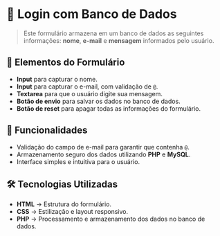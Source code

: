 # 🔐 Login com Banco de Dados

> Este formulário armazena em um banco de dados as seguintes informações: **nome**, **e-mail** e **mensagem** informados pelo usuário.

## 📌 Elementos do Formulário
- **Input** para capturar o nome.
- **Input** para capturar o e-mail, com validação de `@`.
- **Textarea** para que o usuário digite sua mensagem.
- **Botão de envio** para salvar os dados no banco de dados.
- **Botão de reset** para apagar todas as informações do formulário.

## 🚀 Funcionalidades
- Validação do campo de e-mail para garantir que contenha `@`.
- Armazenamento seguro dos dados utilizando **PHP** e **MySQL**.
- Interface simples e intuitiva para o usuário.

## 🛠 Tecnologias Utilizadas
- **HTML** → Estrutura do formulário.
- **CSS** → Estilização e layout responsivo.
- **PHP** → Processamento e armazenamento dos dados no banco de dados.
